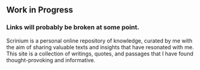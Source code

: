 <h2 class="text-pink">Work in Progress</h2>

<h3 class="text-green">Links will probably be broken at some point.</h3>

Scrinium is a personal online repository of knowledge, curated by me with the aim of sharing valuable texts and insights that have resonated with me. This site is a collection of writings, quotes, and passages that I have found thought-provoking and informative.


